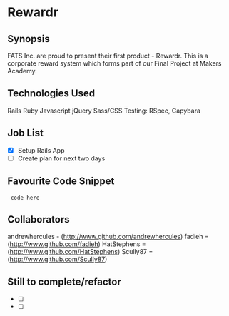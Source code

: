 Rewardr
=======================

## Synopsis

FATS Inc. are proud to present their first product - Rewardr. This is a corporate reward system which forms part of our Final Project at Makers Academy.

## Technologies Used

Rails
Ruby
Javascript
jQuery
Sass/CSS
Testing: RSpec, Capybara

## Job List

- [x] Setup Rails App
- [ ] Create plan for next two days

## Favourite Code Snippet

~~~
 code here
~~~

## Collaborators
andrewhercules - (http://www.github.com/andrewhercules)
fadieh = (http://www.github.com/fadieh)
HatStephens = (http://www.github.com/HatStephens)
Scully87 = (http://www.github.com/Scully87)


## Still to complete/refactor

- [ ]
- [ ]
